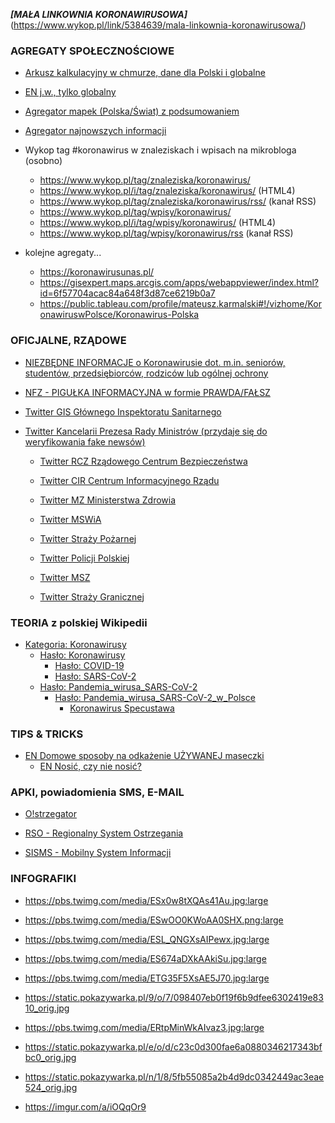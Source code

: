 ***[MAŁA LINKOWNIA KORONAWIRUSOWA]***(https://www.wykop.pl/link/5384639/mala-linkownia-koronawirusowa/)


### AGREGATY SPOŁECZNOŚCIOWE ###

- [Arkusz kalkulacyjny w chmurze, dane dla Polski i globalne](https://docs.google.com/spreadsheets/d/1ierEhD6gcq51HAm433knjnVwey4ZE5DCnu1bW7PRG3E/htmlview?usp=sharing&sle=true)

- [EN j.w., tylko globalny](https://covid2019app.live/live)

- [Agregator mapek (Polska/Świat) z podsumowaniem](https://www.gdziewirus.pl/)

- [Agregator najnowszych informacji](https://kwirus.pl/)

- Wykop tag #koronawirus w znaleziskach i wpisach na mikrobloga (osobno)
  - https://www.wykop.pl/tag/znaleziska/koronawirus/
  - https://www.wykop.pl/i/tag/znaleziska/koronawirus/ (HTML4)
  - https://www.wykop.pl/tag/znaleziska/koronawirus/rss/ (kanał RSS)
  - https://www.wykop.pl/tag/wpisy/koronawirus/
  - https://www.wykop.pl/i/tag/wpisy/koronawirus/ (HTML4)
  - https://www.wykop.pl/tag/wpisy/koronawirus/rss (kanał RSS)

- kolejne agregaty...
  - https://koronawirusunas.pl/
  - https://gisexpert.maps.arcgis.com/apps/webappviewer/index.html?id=6f57704acac84a648f3d87ce6219b0a7
  - https://public.tableau.com/profile/mateusz.karmalski#!/vizhome/KoronawiruswPolsce/Koronawirus-Polska


### OFICJALNE, RZĄDOWE ###

- [NIEZBĘDNE INFORMACJE o Koronawirusie dot. m.in. seniorów, studentów, przedsiębiorców, rodziców lub ogólnej ochrony](https://www.gov.pl/web/koronawirus)

- [NFZ - PIGUŁKA INFORMACYJNA w formie PRAWDA/FAŁSZ](https://pacjent.gov.pl/archiwum-aktualnosci/koronawirus-co-o-nim-wiemy)

- [Twitter GIS Głównego Inspektoratu Sanitarnego](https://twitter.com/GIS_gov)

- [Twitter Kancelarii Prezesa Rady Ministrów (przydaje się do weryfikowania fake newsów)](https://twitter.com/premierrp)
  - [Twitter RCZ Rządowego Centrum Bezpieczeństwa](https://twitter.com/RCB_RP)
  - [Twitter CIR Centrum Informacyjnego Rządu](https://twitter.com/KPRM_CIR)
  - [Twitter MZ Ministerstwa Zdrowia](https://twitter.com/MZ_GOV_PL)
 
  - [Twitter MSWiA](https://twitter.com/MSWiA_GOV_PL)
  - [Twitter Straży Pożarnej](https://twitter.com/KGPSP)
  - [Twitter Policji Polskiej](https://twitter.com/PolskaPolicja)
  - [Twitter MSZ](https://twitter.com/MSZ_RP)
  - [Twitter Straży Granicznej](https://twitter.com/Straz_Graniczna)


### TEORIA z polskiej Wikipedii ###

- [Kategoria: Koronawirusy](https://pl.wikipedia.org/wiki/Kategoria:Koronawirusy)
  - [Hasło: Koronawirusy](https://pl.wikipedia.org/wiki/Koronawirusy)
    - [Hasło: COVID-19](https://pl.wikipedia.org/wiki/COVID-19)
    - [Hasło: SARS-CoV-2](https://pl.wikipedia.org/wiki/SARS-CoV-2)
  - [Hasło: Pandemia_wirusa_SARS-CoV-2](https://pl.wikipedia.org/wiki/Pandemia_wirusa_SARS-CoV-2)
    - [Hasło: Pandemia_wirusa_SARS-CoV-2_w_Polsce](https://pl.wikipedia.org/wiki/Pandemia_wirusa_SARS-CoV-2_w_Polsce)
      - [Koronawirus Specustawa](https://pl.wikipedia.org/wiki/Ustawa_o_szczeg%C3%B3lnych_rozwi%C4%85zaniach_zwi%C4%85zanych_z_zapobieganiem,_przeciwdzia%C5%82aniem_i_zwalczaniem_COVID-19,_innych_chor%C3%B3b_zaka%C5%BAnych_oraz_wywo%C5%82anych_nimi_sytuacji_kryzysowych)


### TIPS & TRICKS ###

- [EN Domowe sposoby na odkażenie UŻYWANEJ maseczki](http://www.imcclinics.com/english/index.php/news/view?id=83)
  - [EN Nosić, czy nie nosić?](https://time.com/5799964/coronavirus-face-mask-asia-us/)


### APKI, powiadomienia SMS, E-MAIL ###

- [O!strzegator](https://play.google.com/store/apps/details?id=com.bigajwcislo.ostrzegator)

- [RSO - Regionalny System Ostrzegania](https://play.google.com/store/apps/details?id=mswia.rso)

- [SISMS - Mobilny System Informacji](https://sisms.pl/3-kanaly-komunikacji#app)


### INFOGRAFIKI ###

- https://pbs.twimg.com/media/ESx0w8tXQAs41Au.jpg:large

- https://pbs.twimg.com/media/ESwOO0KWoAA0SHX.png:large

- https://pbs.twimg.com/media/ESL_QNGXsAIPewx.jpg:large

- https://pbs.twimg.com/media/ES674aDXkAAkiSu.jpg:large

- https://pbs.twimg.com/media/ETG35F5XsAE5J70.jpg:large

- https://static.pokazywarka.pl/9/o/7/098407eb0f19f6b9dfee6302419e8310_orig.jpg

- https://pbs.twimg.com/media/ERtpMinWkAIvaz3.jpg:large

- https://static.pokazywarka.pl/e/o/d/c23c0d300fae6a0880346217343bfbc0_orig.jpg

- https://static.pokazywarka.pl/n/1/8/5fb55085a2b4d9dc0342449ac3eae524_orig.jpg

- https://imgur.com/a/iOQqOr9

